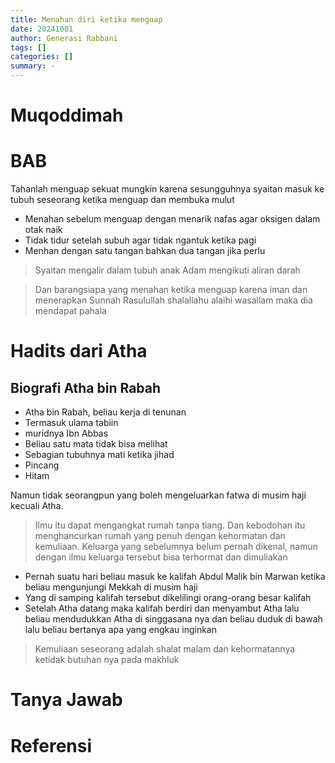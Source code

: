 ```yaml
---
title: Menahan diri ketika menguap
date: 20241001
author: Generasi Rabbani
tags: []
categories: []
summary: -
---
```


# Muqoddimah

# BAB 

Tahanlah menguap sekuat mungkin karena sesungguhnya syaitan masuk ke tubuh seseorang ketika menguap dan membuka mulut

- Menahan sebelum menguap dengan menarik nafas agar oksigen dalam otak naik
- Tidak tidur setelah subuh agar tidak ngantuk ketika pagi
- Menhan dengan satu tangan bahkan dua tangan jika perlu

> Syaitan mengalir dalam tubuh anak Adam mengikuti aliran darah

> Dan barangsiapa yang menahan ketika menguap karena iman dan menerapkan Sunnah Rasulullah shalallahu alaihi wasallam maka dia mendapat pahala 

# Hadits dari Atha 

## Biografi Atha bin Rabah 

- Atha bin Rabah, beliau kerja di tenunan
- Termasuk ulama tabiin 
- muridnya Ibn Abbas
- Beliau satu mata tidak bisa melihat 
- Sebagian tubuhnya mati ketika jihad 
- Pincang 
- Hitam

Namun tidak seorangpun yang boleh mengeluarkan fatwa di musim haji kecuali Atha.

> Ilmu itu dapat mengangkat rumah tanpa tiang. Dan kebodohan itu menghancurkan rumah yang penuh dengan kehormatan dan kemuliaan. Keluarga yang sebelumnya belum pernah dikenal, namun dengan ilmu keluarga tersebut bisa terhormat dan dimuliakan 

- Pernah suatu hari beliau masuk ke kalifah Abdul Malik bin Marwan ketika beliau mengunjungi Mekkah di musim haji
- Yang di samping kalifah tersebut dikelilingi orang-orang besar kalifah 
- Setelah Atha datang maka kalifah berdiri dan menyambut Atha lalu beliau mendudukkan Atha di singgasana nya dan beliau duduk di bawah lalu beliau bertanya apa yang engkau inginkan 

> Kemuliaan seseorang adalah shalat malam dan kehormatannya ketidak butuhan nya pada makhluk 




# Tanya Jawab

# Referensi
